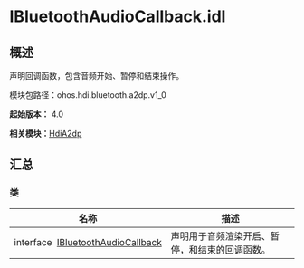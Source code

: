 # IBluetoothAudioCallback.idl

## 概述

声明回调函数，包含音频开始、暂停和结束操作。

模块包路径：ohos.hdi.bluetooth.a2dp.v1_0

**起始版本：** 4.0

**相关模块：**[HdiA2dp](_hdi_a2dp.md)


## 汇总


### 类

| 名称 | 描述 | 
| -------- | -------- |
| interface&nbsp;&nbsp;[IBluetoothAudioCallback](interface_i_bluetooth_audio_callback.md) | 声明用于音频渲染开启、暂停，和结束的回调函数。 | 